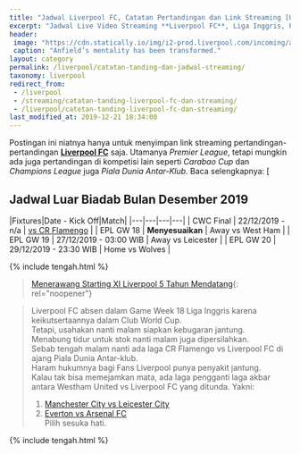 ```yaml
---
title: "Jadwal Liverpool FC, Catatan Pertandingan dan Link Streaming [Update]"
excerpt: "Jadwal Live Video Streaming **Liverpool FC**, Liga Inggris, Piala Champions, Piala Dunia Antar-klub, Piala Carabao dan Hasil"
header:
 image: "https://cdn.statically.io/img/i2-prod.liverpool.com/incoming/article17041156.ece/ALTERNATES/s810/0_GettyImages-1173868960.jpg"
 caption: "Anfield’s mentality has been transformed."
layout: category
permalink: /liverpool/catatan-tanding-dan-jadwal-streaming/
taxonomy: liverpool
redirect_from:
 - /liverpool
 - /streaming/catatan-tanding-liverpool-fc-dan-streaming/
 - /liverpool/catetan-tanding-liverpool-fc-dan-streaming/
last_modified_at: 2019-12-21 18:34:00
---
```

Postingan ini niatnya hanya untuk menyimpan link streaming pertandingan-pertandingan **[Liverpool FC](/liverpool?utm_source=document)** saja. Utamanya *Premier League*, tetapi mungkin ada juga pertandingan di kompetisi lain seperti _Carabao Cup_ dan _Champions League_ juga _Piala Dunia Antar-Klub_. Baca selengkapnya: [

## Jadwal Luar Biadab Bulan Desember 2019

|Fixtures|Date - Kick Off|Match|
|---|---|---|---|
| CWC Final | 22/12/2019 - n/a | [vs CR Flamengo](/liverpool/cwc-vs-flamengo/) |
| EPL GW 18 | **Menyesuaikan** | Away vs West Ham |
| EPL GW 19 | 27/12/2019 - 03:00 WIB | Away vs Leicester |
| EPL GW 20 | 29/12/2019 - 23:30 WIB | Home vs Wolves |

{% include tengah.html %}

> [Menerawang Starting XI Liverpool 5 Tahun Mendatang](/sepakbola/liverpool-5-tahun-mendatang-tanpa-salah-mane-dan-van-dijk/){: rel="noopener"}

> Liverpool FC absen dalam Game Week 18 Liga Inggris karena keikutsertaannya dalam Club World Cup.<br/>
> Tetapi, usahakan nanti malam siapkan kebugaran jantung.<br/>
> Menabung tidur untuk stok nanti malam juga dipersilahkan.<br/>
> Sebab tengah malam nanti ada laga CR Flamengo vs Liverpool FC di ajang Piala Dunia Antar-klub.<br/>
> Haram hukumnya bagi Fans Liverpool punya penyakit jantung.<br/>
> Kalau tak bisa memejamkan mata, ada laga pengganti laga akbar antara Westham United vs Liverpool FC yang ditunda. Yakni:<br/>
> 1. [Manchester City vs Leicester City](/lfctv2)<br/>
> 2. [Everton vs Arsenal FC](/lfctv1)<br/>
> Pilih sesuka hati.

{% include tengah.html %}
